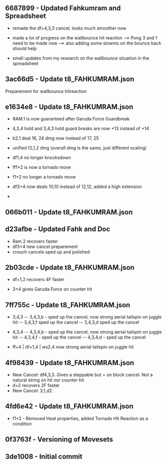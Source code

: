 ## 6687899 - Updated Fahkumram and Spreadsheet
- remade the df+4,3,3 cancel, looks much smoother now
- made a lot of progress on the wallbounce hit reaction
--> Pong 3 and 1 need to be made now
--> also adding some slowmo on the bounce back should help

- small updates from my research on the wallbounce situation in the spreadsheet

## 3ac66d5 - Update t8_FAHKUMRAM.json
Preparement for wallbounce hitreaction

## e1634e8 - Update t8_FAHKUMRAM.json
- RAM.1 is now guaranteed after Garuda Force Guardbreak

- 4,3,4 hold and 3,4,3 hold guard breaks are now +13 instead of +14

- b2,1 deal 16, 24 dmg now instead of 17, 25

- unified f2,1,2 dmg (overall dmg is the same, just different scaling)

- df1,4 no longer knocksdown

- ff1+2 is now a tornado move

- f1+2 no longer a tornado move

- df3+4 now deals 10,10 instead of 12,12, added a high extension

-

## 066b011 - Update t8_FAHKUMRAM.json

## d23afbe - Updated Fahk and Doc
- Ram 2 recovers faster
- df3+4 new cancel preparement
- crouch cancels sped up and polished

## 2b03cde - Update t8_FAHKUMRAM.json
- df+1,2 recovers 4F faster

- 3+4 gives Garuda Force on counter hit

## 7ff755c - Update t8_FAHKUMRAM.json
- 3,4,3
-- 3,4,3,b - sped up the cancel, now strong aerial tailspin on juggle hit
-- 3,4,3,f sped up the cancel
-- 3,4,3,d sped up the cancel

- 4,3,4
-- 4,3,4,b - sped up the cancel, now strong aerial tailspin on juggle hit
-- 4,3,4,f - sped up the cancel
-- 4,3,4,d - sped up the cancel

- ff+4 | df+1,4 | ws2,4
now strong aerial tailspin on juggle hit

## 4f98439 - Update t8_FAHKUMRAM.json
- New Cancel: df4,3,3. Gives a steppable but + on block cancel. Not a natural string on hit nor counter hit
- d+2 recovers 2F faster
- New Cancel: 3,1,d2.

## 4fd6e42 - Update t8_FAHKUMRAM.json
- f1+2 - Removed Heat properties, added Tornado Hit Reaction as a condition

## 0f3763f - Versioning of Movesets

## 3de1008 - Initial commit

